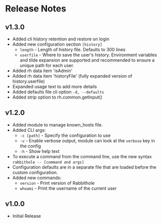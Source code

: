 # Release Notes

## v1.3.0

- Added cli history retention and restore on login
- Added new configuration section `[history]`
    - `length` - Length of history file. Defaults to 300 lines
    - `userfile` - Where to save the user's history. Environment variables and tilde expansion are supported and recommended to ensure a unique path for each user.
- Added rh data item 'isAdmin'
- Added rh data item 'historyFile' (fully expanded version of history.userfile)
- Expanded usage text to add more details
- Added defaults file cli option `-d, --defaults`
- Added strip option to rh.common.getInput()


## v1.2.0

- Added module to manage known_hosts file.
- Added CLI args:
    - `-c [path]` - Specify the configuration to use
    - `-v` - Enable verbose output, module can look at the `verbose` key in the config
    - `-h` - Show help text
- To execute a command from the command line, use the new syntax `rabbithole -- [command and args]`
- Configuration defaults are in a separate file that are loaded before the custom configuration.
- Added new commands:
    - `version` - Print version of Rabbithole
    - `whoami` - Print the username of the current user

## v1.0.0

- Initial Release
